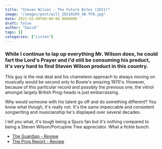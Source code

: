 ```yaml
---
title: "Steven Wilson - The Future Bites (2021)"
image: "/images/post/wilt_20210209_SW.TFB.jpg"
date: 2021-02-09T00:00:00.0000000
draft: false
author: "David"
tags: []
categories: ["Listen"]
---
```

### While I continue to lap up everything Mr. Wilson does, he could fart the Lord's Prayer and I'd still be consuming his product, it's very hard to find Steven Wilson product in this country.

 This guy is the real deal and his chameleon approach to always moving on musically would be second only to Bowie's amazing 1970's. However, because of this particular record and possibly the previous one, the vitriol amongst largely British Prog-heads is just embarrassing.

 Why would someone with his talent go off and do something different? You know what though, it's really not. It's the same impeccable and consistent songwriting and musicianship he's displayed over several decades. 

 I tell you what, it's tough being a Spurs fan but it's nothing compared to being a Steven Wilson/Porcupine Tree appreciator. What a fickle bunch.

-  [The Guardian - Review](https://www.theguardian.com/music/2021/jan/29/steven-wilson-the-future-bites-review-prog-popper-probes-the-future)
-  [The Prog Report - Review](https://progreport.com/steven-wilsons-the-future-bites-album-review/)